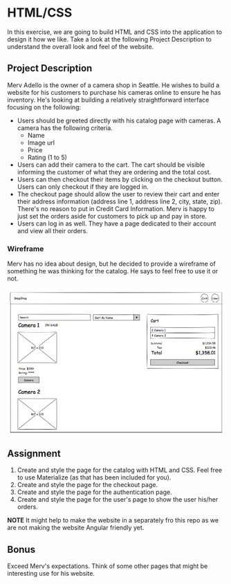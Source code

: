 # HTML/CSS

In this exercise, we are going to build HTML and CSS into the application to design it how we like. Take a look at the following Project Description to understand the overall look and feel of the website.

## Project Description

Merv Adello is the owner of a camera shop in Seattle. He wishes to build a website for his customers to purchase his cameras online to ensure he has inventory. He's looking at building a relatively straightforward interface focusing on the following:

* Users should be greeted directly with his catalog page with cameras. A camera has the following criteria.
  * Name
  * Image url
  * Price
  * Rating (1 to 5)
* Users can add their camera to the cart. The cart should be visible informing the customer of what they are ordering and the total cost.
* Users can then checkout their items by clicking on the checkout button. Users can only checkout if they are logged in.
* The checkout page should allow the user to review their cart and enter their address information (address line 1, address line 2, city, state, zip). There's no reason to put in Credit Card Information. Merv is happy to just set the orders aside for customers to pick up and pay in store.
* Users can log in as well. They have a page dedicated to their account and view all their orders.

### Wireframe

Merv has no idea about design, but he decided to provide a wireframe of something he was thinking for the catalog. He says to feel free to use it or not.

![SnapShop Wireframe](images/SnapShopCatalog.png)

## Assignment

1. Create and style the page for the catalog with HTML and CSS. Feel free to use Materialize (as that has been included for you).
1. Create and style the page for the checkout page.
1. Create and style the page for the authentication page.
1. Create and style the page for the user's page to show the user his/her orders.

**NOTE** It might help to make the website in a separately fro this repo as we are not making the website Angular friendly yet.

## Bonus

Exceed Merv's expectations. Think of some other pages that might be interesting use for his website.
